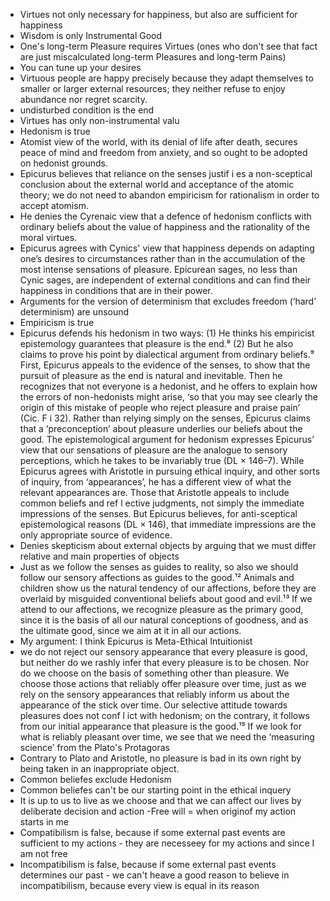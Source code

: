- Virtues not only necessary for happiness, but also are sufficient for happiness
- Wisdom is only Instrumental Good
- One's long-term Pleasure requires Virtues (ones who don't see that fact are just miscalculated long-term Pleasures and long-term Pains)
- You can tune up your desires
- Virtuous people are happy precisely because they adapt themselves to smaller or larger external resources; they neither refuse to enjoy abundance nor regret scarcity.
- undisturbed condition is the end
- Virtues has only non-instrumental valu
- Hedonism is true
- Atomist view of the world, with its denial of life after death, secures peace of mind and freedom from anxiety, and so ought to be adopted on hedonist grounds.
- Epicurus believes that reliance on the senses justif i es a non-sceptical conclusion about the external world and acceptance of the atomic theory; we do not need to abandon empiricism for rationalism in order to accept atomism.
- He denies the Cyrenaic view that a defence of hedonism conflicts with ordinary beliefs about the value of happiness and the rationality of the moral virtues.
- Epicurus agrees with Cynics' view that happiness depends on adapting one’s desires to circumstances rather than in the accumulation of the most intense sensations of pleasure. Epicurean sages, no less than Cynic sages, are independent of external conditions and can find their happiness in conditions that are in their power.
- Arguments for the version of determinism that excludes freedom (‘hard’ determinism) are unsound
- Empiricism is true
- Epicurus defends his hedonism in two ways: (1) He thinks his empiricist epistemology guarantees that pleasure is the end.⁸ (2) But he also claims to prove his point by dialectical argument from ordinary beliefs.⁹ First, Epicurus appeals to the evidence of the senses, to show that the pursuit of pleasure as the end is natural and inevitable. Then he recognizes that not everyone is a hedonist, and he offers to explain how the errors of non-hedonists might arise, ‘so that you may see clearly the origin of this mistake of people who reject pleasure and praise pain’ (Cic. F i 32). Rather than relying simply on the senses, Epicurus claims that a ‘preconception’ about pleasure underlies our beliefs about the good. The epistemological argument for hedonism expresses Epicurus’ view that our sensations of pleasure are the analogue to sensory perceptions, which he takes to be invariably true (DL × 146–7). While Epicurus agrees with Aristotle in pursuing ethical inquiry, and other sorts of inquiry, from ‘appearances’, he has a different view of what the relevant appearances are. Those that Aristotle appeals to include common beliefs and ref l ective judgments, not simply the immediate impressions of the senses. But Epicurus believes, for anti-sceptical epistemological reasons (DL × 146), that immediate impressions are the only appropriate source of evidence.
- Denies skepticism about external objects by arguing that we must differ relative and main properties of objects
- Just as we follow the senses as guides to reality, so also we should follow our sensory affections as guides to the good.¹² Animals and children show us the natural tendency of our affections, before they are overlaid by misguided conventional beliefs about good and evil.¹³ If we attend to our affections, we recognize pleasure as the primary good, since it is the basis of all our natural conceptions of goodness, and as the ultimate good, since we aim at it in all our actions.
- My argument: I think Epicurus is Meta-Ethical Intuitionist
- we do not reject our sensory appearance that every pleasure is good, but neither do we rashly infer that every pleasure is to be chosen. Nor do we choose on the basis of something other than pleasure. We choose those actions that reliably offer pleasure over time, just as we rely on the sensory appearances that reliably inform us about the appearance of the stick over time. Our selective attitude towards pleasures does not conf l ict with hedonism; on the contrary, it follows from our initial appearance that pleasure is the good.¹⁵ If we look for what is reliably pleasant over time, we see that we need the ‘measuring science’ from the Plato's Protagoras
- Contrary to Plato and Aristotle, no pleasure is bad in its own right by being taken in an inappropriate object.
- Common beliefes exclude Hedonism
- Common beliefes can't be our starting point in the ethical inquery
- It is up to us to live as we choose and that we can affect our lives by deliberate decision and action
-Free will = when originof my action starts in me
- Compatibilism is false, because if some external past events are sufficient to my actions - they are necesseey for my actions and since I am not free
- Incompatibilism is false, because if some external past events determines our past - we can't heave a good reason to believe in incompatibilism, because every view is equal in its reason